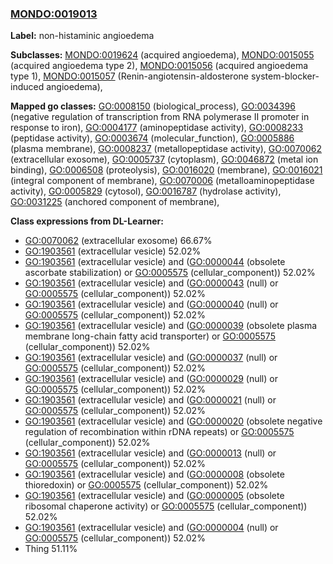 
### [MONDO:0019013](http://purl.obolibrary.org/obo/MONDO_0019013)
**Label:** non-histaminic angioedema

**Subclasses:** [MONDO:0019624](http://purl.obolibrary.org/obo/MONDO_0019624) (acquired angioedema), [MONDO:0015055](http://purl.obolibrary.org/obo/MONDO_0015055) (acquired angioedema type 2), [MONDO:0015056](http://purl.obolibrary.org/obo/MONDO_0015056) (acquired angioedema type 1), [MONDO:0015057](http://purl.obolibrary.org/obo/MONDO_0015057) (Renin-angiotensin-aldosterone system-blocker-induced angioedema), 

**Mapped go classes:** [GO:0008150](http://purl.obolibrary.org/obo/GO_0008150) (biological_process), [GO:0034396](http://purl.obolibrary.org/obo/GO_0034396) (negative regulation of transcription from RNA polymerase II promoter in response to iron), [GO:0004177](http://purl.obolibrary.org/obo/GO_0004177) (aminopeptidase activity), [GO:0008233](http://purl.obolibrary.org/obo/GO_0008233) (peptidase activity), [GO:0003674](http://purl.obolibrary.org/obo/GO_0003674) (molecular_function), [GO:0005886](http://purl.obolibrary.org/obo/GO_0005886) (plasma membrane), [GO:0008237](http://purl.obolibrary.org/obo/GO_0008237) (metallopeptidase activity), [GO:0070062](http://purl.obolibrary.org/obo/GO_0070062) (extracellular exosome), [GO:0005737](http://purl.obolibrary.org/obo/GO_0005737) (cytoplasm), [GO:0046872](http://purl.obolibrary.org/obo/GO_0046872) (metal ion binding), [GO:0006508](http://purl.obolibrary.org/obo/GO_0006508) (proteolysis), [GO:0016020](http://purl.obolibrary.org/obo/GO_0016020) (membrane), [GO:0016021](http://purl.obolibrary.org/obo/GO_0016021) (integral component of membrane), [GO:0070006](http://purl.obolibrary.org/obo/GO_0070006) (metalloaminopeptidase activity), [GO:0005829](http://purl.obolibrary.org/obo/GO_0005829) (cytosol), [GO:0016787](http://purl.obolibrary.org/obo/GO_0016787) (hydrolase activity), [GO:0031225](http://purl.obolibrary.org/obo/GO_0031225) (anchored component of membrane), 

**Class expressions from DL-Learner:**

- [GO:0070062](http://purl.obolibrary.org/obo/GO_0070062) (extracellular exosome) 66.67%
- [GO:1903561](http://purl.obolibrary.org/obo/GO_1903561) (extracellular vesicle) 52.02%
- [GO:1903561](http://purl.obolibrary.org/obo/GO_1903561) (extracellular vesicle) and ([GO:0000044](http://purl.obolibrary.org/obo/GO_0000044) (obsolete ascorbate stabilization) or [GO:0005575](http://purl.obolibrary.org/obo/GO_0005575) (cellular_component)) 52.02%
- [GO:1903561](http://purl.obolibrary.org/obo/GO_1903561) (extracellular vesicle) and ([GO:0000043](http://purl.obolibrary.org/obo/GO_0000043) (null) or [GO:0005575](http://purl.obolibrary.org/obo/GO_0005575) (cellular_component)) 52.02%
- [GO:1903561](http://purl.obolibrary.org/obo/GO_1903561) (extracellular vesicle) and ([GO:0000040](http://purl.obolibrary.org/obo/GO_0000040) (null) or [GO:0005575](http://purl.obolibrary.org/obo/GO_0005575) (cellular_component)) 52.02%
- [GO:1903561](http://purl.obolibrary.org/obo/GO_1903561) (extracellular vesicle) and ([GO:0000039](http://purl.obolibrary.org/obo/GO_0000039) (obsolete plasma membrane long-chain fatty acid transporter) or [GO:0005575](http://purl.obolibrary.org/obo/GO_0005575) (cellular_component)) 52.02%
- [GO:1903561](http://purl.obolibrary.org/obo/GO_1903561) (extracellular vesicle) and ([GO:0000037](http://purl.obolibrary.org/obo/GO_0000037) (null) or [GO:0005575](http://purl.obolibrary.org/obo/GO_0005575) (cellular_component)) 52.02%
- [GO:1903561](http://purl.obolibrary.org/obo/GO_1903561) (extracellular vesicle) and ([GO:0000029](http://purl.obolibrary.org/obo/GO_0000029) (null) or [GO:0005575](http://purl.obolibrary.org/obo/GO_0005575) (cellular_component)) 52.02%
- [GO:1903561](http://purl.obolibrary.org/obo/GO_1903561) (extracellular vesicle) and ([GO:0000021](http://purl.obolibrary.org/obo/GO_0000021) (null) or [GO:0005575](http://purl.obolibrary.org/obo/GO_0005575) (cellular_component)) 52.02%
- [GO:1903561](http://purl.obolibrary.org/obo/GO_1903561) (extracellular vesicle) and ([GO:0000020](http://purl.obolibrary.org/obo/GO_0000020) (obsolete negative regulation of recombination within rDNA repeats) or [GO:0005575](http://purl.obolibrary.org/obo/GO_0005575) (cellular_component)) 52.02%
- [GO:1903561](http://purl.obolibrary.org/obo/GO_1903561) (extracellular vesicle) and ([GO:0000013](http://purl.obolibrary.org/obo/GO_0000013) (null) or [GO:0005575](http://purl.obolibrary.org/obo/GO_0005575) (cellular_component)) 52.02%
- [GO:1903561](http://purl.obolibrary.org/obo/GO_1903561) (extracellular vesicle) and ([GO:0000008](http://purl.obolibrary.org/obo/GO_0000008) (obsolete thioredoxin) or [GO:0005575](http://purl.obolibrary.org/obo/GO_0005575) (cellular_component)) 52.02%
- [GO:1903561](http://purl.obolibrary.org/obo/GO_1903561) (extracellular vesicle) and ([GO:0000005](http://purl.obolibrary.org/obo/GO_0000005) (obsolete ribosomal chaperone activity) or [GO:0005575](http://purl.obolibrary.org/obo/GO_0005575) (cellular_component)) 52.02%
- [GO:1903561](http://purl.obolibrary.org/obo/GO_1903561) (extracellular vesicle) and ([GO:0000004](http://purl.obolibrary.org/obo/GO_0000004) (null) or [GO:0005575](http://purl.obolibrary.org/obo/GO_0005575) (cellular_component)) 52.02%
- Thing 51.11%


